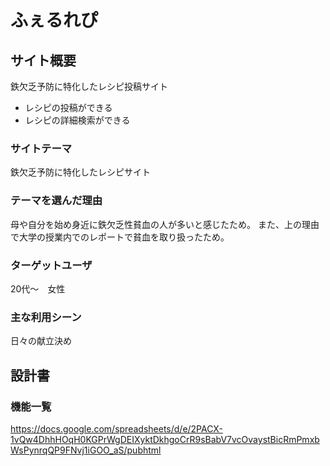 # ふぇるれぴ

## サイト概要
鉄欠乏予防に特化したレシピ投稿サイト
* レシピの投稿ができる
* レシピの詳細検索ができる

### サイトテーマ
鉄欠乏予防に特化したレシピサイト

### テーマを選んだ理由
母や自分を始め身近に鉄欠乏性貧血の人が多いと感じたため。
また、上の理由で大学の授業内でのレポートで貧血を取り扱ったため。

### ターゲットユーザ
20代〜　女性

### 主な利用シーン
日々の献立決め

## 設計書

### 機能一覧
https://docs.google.com/spreadsheets/d/e/2PACX-1vQw4DhhHOqH0KGPrWgDEIXyktDkhgoCrR9sBabV7vcOvaystBicRmPmxbWsPynrqQP9FNvj1iGOO_aS/pubhtml
